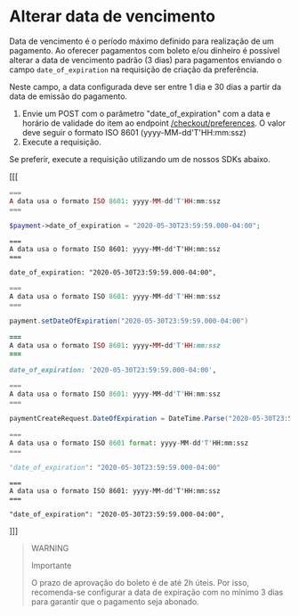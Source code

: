 # Alterar data de vencimento

Data de vencimento é o período máximo definido para realização de um pagamento. Ao oferecer pagamentos com boleto e/ou dinheiro é possível alterar a data de vencimento padrão (3 dias) para pagamentos enviando o campo `date_of_expiration` na requisição de criação da preferência. 

Neste campo, a data configurada deve ser entre 1 dia e 30 dias a partir da data de emissão do pagamento.

1. Envie um POST com o parâmetro "date_of_expiration" com a data e horário de validade do item ao endpoint [/checkout/preferences](https://www.mercadopago.com.br/developers/pt/reference/preferences/_checkout_preferences/post). O valor deve seguir o formato ISO 8601 (yyyy-MM-dd'T'HH:mm:ssz)
2. Execute a requisição.

Se preferir, execute a requisição utilizando um de nossos SDKs abaixo.


[[[
```php
===
A data usa o formato ISO 8601: yyyy-MM-dd'T'HH:mm:ssz
===

$payment->date_of_expiration = "2020-05-30T23:59:59.000-04:00";
```
```node
===
A data usa o formato ISO 8601: yyyy-MM-dd'T'HH:mm:ssz
===

date_of_expiration: "2020-05-30T23:59:59.000-04:00",
```
```java
===
A data usa o formato ISO 8601: yyyy-MM-dd'T'HH:mm:ssz
===

payment.setDateOfExpiration("2020-05-30T23:59:59.000-04:00")
```
```ruby
===
A data usa o formato ISO 8601: yyyy-MM-dd'T'HH:mm:ssz
===

date_of_expiration: '2020-05-30T23:59:59.000-04:00',
```
```csharp
===
A data usa o formato ISO 8601: yyyy-MM-dd'T'HH:mm:ssz
===

paymentCreateRequest.DateOfExpiration = DateTime.Parse("2020-05-30T23:59:59.000-04:00");
```
```python
===
A data usa o formato ISO 8601 format: yyyy-MM-dd'T'HH:mm:ssz
===

"date_of_expiration": "2020-05-30T23:59:59.000-04:00"
```
```curl
===
A data usa o formato ISO 8601: yyyy-MM-dd'T'HH:mm:ssz
===

"date_of_expiration": "2020-05-30T23:59:59.000-04:00",
```
]]]

> WARNING
>
> Importante
>
> O prazo de aprovação do boleto é de até 2h úteis. Por isso, recomenda-se configurar a data de expiração com no mínimo 3 dias para garantir que o pagamento seja abonado.